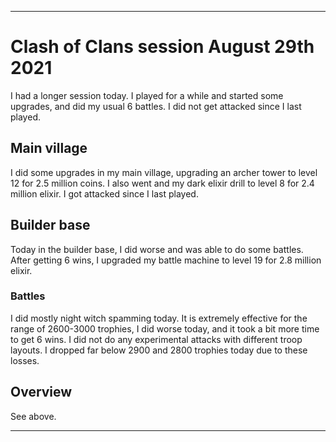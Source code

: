 
***

# Clash of Clans session August 29th 2021

I had a longer session today. I played for a while and started some upgrades, and did my usual 6 battles. <!-- Taken out on August 1st 2021, this is getting too old || I am still considering making this game a daily/bi-daily game (decision started 14 Sundays ago (Sunday, April 18th 2021) and it got stronger 13 Sundays ago (Sunday, April 25th 2021) and became very close to becoming official 10 Sundays (Sunday, May 16th 2021) I am now really considering it) !--> I did not get attacked since I last played.

## Main village

I did some upgrades in my main village, upgrading an archer tower to level 12 for 2.5 million coins. I also went and my dark elixir drill to level 8 for 2.4 million elixir. I got attacked since I last played.

## Builder base

Today in the builder base, I did worse and was able to do some battles. After getting 6 wins, I upgraded my battle machine to level 19 for 2.8 million elixir.

### Battles

I did mostly night witch spamming today. It is extremely effective for the range of 2600-3000 trophies, I did worse today, and it took a bit more time to get 6 wins. I did not do any experimental attacks with different troop layouts. I dropped far below 2900 and 2800 trophies today due to these losses.

## Overview

See above.

***
